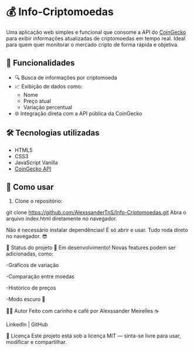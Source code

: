 # 💰 Info-Criptomoedas

Uma aplicação web simples e funcional que consome a API do [CoinGecko](https://www.coingecko.com/) para exibir informações atualizadas de criptomoedas em tempo real. Ideal para quem quer monitorar o mercado cripto de forma rápida e objetiva.

## 🚀 Funcionalidades

- 🔍 Busca de informações por criptomoeda
- 📈 Exibição de dados como:
  - Nome
  - Preço atual
  - Variação percentual
- 🌐 Integração direta com a API pública da CoinGecko

## 🛠️ Tecnologias utilizadas

- HTML5
- CSS3
- JavaScript Vanilla
- [CoinGecko API](https://www.coingecko.com/en/api)

## 🧠 Como usar

1. Clone o repositório:


git clone https://github.com/AlexssanderTnS/Info-Criptomoedas.git
Abra o arquivo index.html diretamente no navegador.

Não é necessário instalar dependências! É só abrir e usar. Tudo roda direto no navegador. 😎


📌 Status do projeto
🚧 Em desenvolvimento! Novas features podem ser adicionadas, como:

-Gráficos de variação

-Comparação entre moedas

-Histórico de preços

-Modo escuro 🌙

🙋‍♂️ Autor
Feito com carinho e café por Alexssander Meirelles ☕

LinkedIn | GitHub

📄 Licença
Este projeto está sob a licença MIT — sinta-se livre para usar, modificar e compartilhar.
